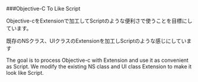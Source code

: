 ###Objective-C To Like Script

Objective-cをExtensionで加工してScriptのような便利さで使うことを目標にしています。

既存のNSクラス、UIクラスのExtensionを加工しScriptのような感じにしています

The goal is to process Objective-c with Extension and use it as convenient as Script.
We modify the existing NS class and UI class Extension to make it look like Script.